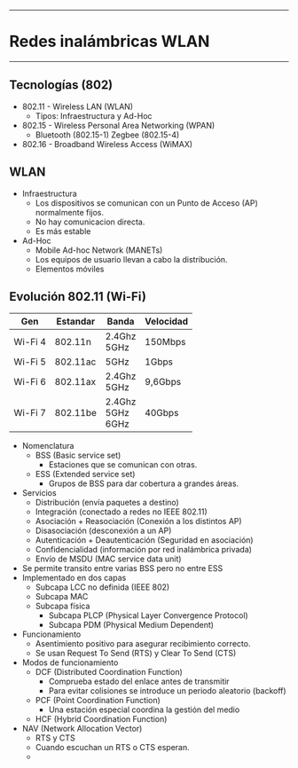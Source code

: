 
---
# Redes inalámbricas WLAN
---
## Tecnologías (802)
- 802.11 - Wireless LAN (WLAN)
	- Tipos: Infraestructura y Ad-Hoc
- 802.15 - Wireless Personal Area Networking (WPAN)
	- Bluetooth (802.15-1) Zegbee (802.15-4)
- 802.16 - Broadband Wireless Access (WiMAX)
## WLAN
- Infraestructura
	- Los dispositivos se comunican con un Punto de Acceso (AP) normalmente fijos.
	- No hay comunicacion directa.
	- Es más estable
- Ad-Hoc
	- Mobile Ad-hoc Network (MANETs)
	- Los equipos de usuario llevan a cabo la distribución. 
	- Elementos móviles
## Evolución 802.11 (Wi-Fi)

| Gen     | Estandar | Banda                  | Velocidad |
| ------- | -------- | ---------------------- | --------- |
| Wi-Fi 4 | 802.11n  | 2.4Ghz<br>5GHz         | 150Mbps   |
| Wi-Fi 5 | 802.11ac | 5GHz                   | 1Gbps     |
| Wi-Fi 6 | 802.11ax | 2.4Ghz<br>5GHz         | 9,6Gbps   |
| Wi-Fi 7 | 802.11be | 2.4Ghz<br>5GHz<br>6GHz | 40Gbps    |
- Nomenclatura
	- BSS (Basic service set)
		- Estaciones que se comunican con otras.
	- ESS (Extended service set)
		- Grupos de BSS para dar cobertura a grandes áreas.
- Servicios
	- Distribución (envía paquetes a destino)
	- Integración (conectado a redes no IEEE 802.11)
	- Asociación + Reasociación  (Conexión a los distintos AP)
	- Disasociación (desconexión a un AP)
	- Autenticación + Deautenticación (Seguridad en asociación)
	- Confidencialidad (información por red inalámbrica privada)
	- Envío de MSDU (MAC service data unit)
- Se permite transito entre varias BSS pero no entre ESS
- Implementado en dos capas
	- Subcapa LCC no definida (IEEE 802)
	- Subcapa MAC
	- Subcapa física 
		- Subcapa PLCP (Physical Layer Convergence Protocol)
		- Subcapa PDM (Physical Medium Dependent)
- Funcionamiento
	- Asentimiento positivo para asegurar recibimiento correcto.
	- Se usan Request To Send (RTS) y Clear To Send (CTS)
- Modos de funcionamiento
	- DCF (Distributed Coordination Function)
		- Comprueba estado del enlace antes de  transmitir
		- Para evitar colisiones se introduce un periodo aleatorio (backoff)
	- PCF (Point Coordination Function)
		- Una estación especial coordina la gestión del medio
	- HCF (Hybrid Coordination Function)
- NAV (Network Allocation Vector)
	- RTS y CTS 
	- Cuando escuchan un RTS o CTS esperan.
	- 